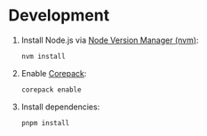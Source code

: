 # Development

1. Install Node.js via [Node Version Manager (nvm)](https://github.com/nvm-sh/nvm#installing-and-updating):

   ```bash
   nvm install
   ```

1. Enable [Corepack](https://github.com/nodejs/corepack):

   ```bash
   corepack enable
   ```

1. Install dependencies:

   ```bash
   pnpm install
   ```
